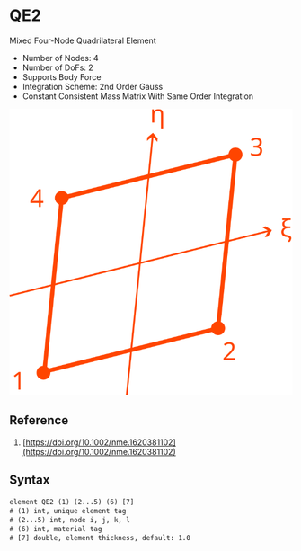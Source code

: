 # QE2

Mixed Four-Node Quadrilateral Element

* Number of Nodes: 4
* Number of DoFs: 2
* Supports Body Force
* Integration Scheme: 2nd Order Gauss
* Constant Consistent Mass Matrix With Same Order Integration

![encoding](../../PIC/Q4.svg)

## Reference

1. [https://doi.org/10.1002/nme.1620381102](https://doi.org/10.1002/nme.1620381102)

## Syntax

```
element QE2 (1) (2...5) (6) [7]
# (1) int, unique element tag
# (2...5) int, node i, j, k, l
# (6) int, material tag
# [7] double, element thickness, default: 1.0
```
